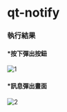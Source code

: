 # qt-notify

### 執行結果

#### *按下彈出按鈕
![1](https://user-images.githubusercontent.com/14908981/113435429-5bc82700-9415-11eb-873e-9c2163c32135.JPG)


#### *訊息彈出畫面
![2](https://user-images.githubusercontent.com/14908981/113435492-80240380-9415-11eb-9bd8-d59ae94323c1.JPG)

